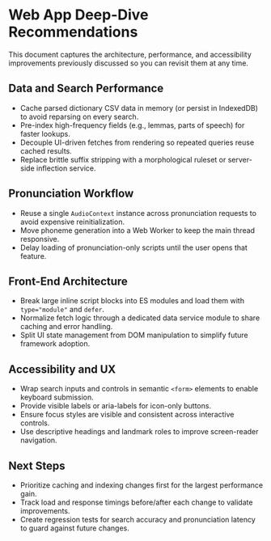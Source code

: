 # Web App Deep-Dive Recommendations

This document captures the architecture, performance, and accessibility improvements previously discussed so you can revisit them at any time.

## Data and Search Performance
- Cache parsed dictionary CSV data in memory (or persist in IndexedDB) to avoid reparsing on every search.
- Pre-index high-frequency fields (e.g., lemmas, parts of speech) for faster lookups.
- Decouple UI-driven fetches from rendering so repeated queries reuse cached results.
- Replace brittle suffix stripping with a morphological ruleset or server-side inflection service.

## Pronunciation Workflow
- Reuse a single `AudioContext` instance across pronunciation requests to avoid expensive reinitialization.
- Move phoneme generation into a Web Worker to keep the main thread responsive.
- Delay loading of pronunciation-only scripts until the user opens that feature.

## Front-End Architecture
- Break large inline script blocks into ES modules and load them with `type="module"` and `defer`.
- Normalize fetch logic through a dedicated data service module to share caching and error handling.
- Split UI state management from DOM manipulation to simplify future framework adoption.

## Accessibility and UX
- Wrap search inputs and controls in semantic `<form>` elements to enable keyboard submission.
- Provide visible labels or aria-labels for icon-only buttons.
- Ensure focus styles are visible and consistent across interactive controls.
- Use descriptive headings and landmark roles to improve screen-reader navigation.

## Next Steps
- Prioritize caching and indexing changes first for the largest performance gain.
- Track load and response timings before/after each change to validate improvements.
- Create regression tests for search accuracy and pronunciation latency to guard against future changes.

